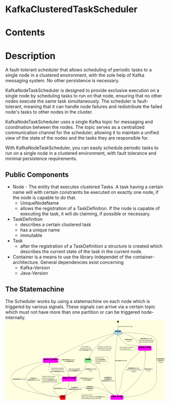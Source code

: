 # KafkaClusteredTaskScheduler

# Contents
<!-- TOC depthFrom:1 depthTo:6 withLinks:1 updateOnSave:1 orderedList:0 -->

# Description 
A fault-tolerant scheduler that allows scheduling of periodic tasks to a single node in a clustered environment, with the sole help of Kafka messaging system. No other persistence is necessary.

KafkaNodeTaskScheduler is designed to provide exclusive execution on a single node by scheduling tasks to run on that node, ensuring that no other nodes execute the same task simultaneously. The scheduler is fault-tolerant, meaning that it can handle node failures and redistribute the failed node's tasks to other nodes in the cluster.

KafkaNodeTaskScheduler uses a single Kafka topic for messaging and coordination between the nodes. The topic serves as a centralized communication channel for the scheduler, allowing it to maintain a unified view of the state of the nodes and the tasks they are responsible for.

With KafkaNodeTaskScheduler, you can easily schedule periodic tasks to run on a single node in a clustered environment, with fault tolerance and minimal persistence requirements.

## Public Components

* Node - The entity that executes clustered Tasks. A task having a certain name will with certain constraints be executed on exactly one node, if the node is capable to do that. 
    * UniqueNodeName
    * allows the registration of a TaskDefinition. If the node is capable of executing the task, it will do claiming, if possible or necessary.
* TaskDefinition 
    * describes a certain clustered task
    * has a unique name
    * immutable
* Task
  * after the registration of a TaskDefinition a structure is created which describes the current state of the task in the current node.
* Container is a means to use the library independet of the container-architecture. General dependencies exist concerning
  * Kafka-Version
  * Java-Version

## The Statemachine

The Scheduler works by using a statemachine on each node which is triggered by various signals. These signals can arrive via a certain topic which must not have more than one partition or can be triggered node-internally.
![NodesStateMachine](docs/TaskStates.png)
